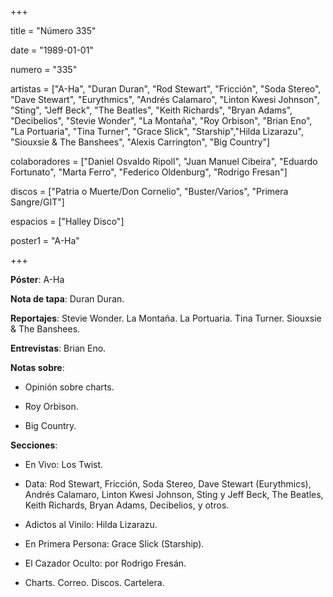 +++

title = "Número 335"

date = "1989-01-01"

numero = "335"

artistas = ["A-Ha", "Duran Duran", "Rod Stewart", "Fricción", "Soda Stereo", "Dave Stewart", "Eurythmics", "Andrés Calamaro", "Linton Kwesi Johnson", "Sting", "Jeff Beck", "The Beatles", "Keith Richards", "Bryan Adams", "Decibelios", "Stevie Wonder", "La Montaña", "Roy Orbison", "Brian Eno", "La Portuaria", "Tina Turner", "Grace Slick", "Starship","Hilda Lizarazu", "Siouxsie & The Banshees", "Alexis Carrington", "Big Country"]

colaboradores = ["Daniel Osvaldo Ripoll", "Juan Manuel Cibeira", "Eduardo Fortunato", "Marta Ferro", "Federico Oldenburg", "Rodrigo Fresan"]

discos = ["Patria o Muerte/Don Cornelio", "Buster/Varios", "Primera Sangre/GIT"]

espacios = ["Halley Disco"]

poster1 = "A-Ha"

+++


**Póster**: A-Ha 

**Nota de tapa**: Duran Duran. 

**Reportajes**: Stevie Wonder. La Montaña. La Portuaria. Tina Turner. Siouxsie & The Banshees.

**Entrevistas**: Brian Eno.

**Notas sobre**:

- Opinión sobre charts.

- Roy Orbison.

- Big Country.

**Secciones**:

- En Vivo: Los Twist.

- Data: Rod Stewart, Fricción, Soda Stereo, Dave Stewart (Eurythmics), Andrés Calamaro, Linton Kwesi Johnson, Sting y Jeff Beck, The Beatles, Keith Richards, Bryan Adams, Decibelios, y otros. 

- Adictos al Vinilo: Hilda Lizarazu. 

- En Primera Persona: Grace Slick (Starship). 

- El Cazador Oculto: por Rodrigo Fresán.

- Charts. Correo. Discos. Cartelera.
